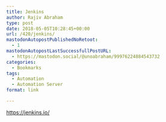 ```yaml
---
title: Jenkins
author: Rajiv Abraham
type: post
date: 2018-05-05T10:28:45+00:00
url: /420/jenkins/
mastodonAutopostPublishedNoRetoot:
  - 1
mastodonAutopostLastSuccessfullPostURL:
  - https://mastodon.social/@unoabraham/99976224884543732
categories:
  - Bookmarks
tags:
  - Automation
  - Automation Server
format: link

---
```

<https://jenkins.io/>